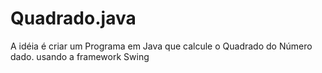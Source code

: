 # Quadrado.java
A idéia é criar um Programa em Java que calcule o Quadrado do Número dado. usando a framework Swing
